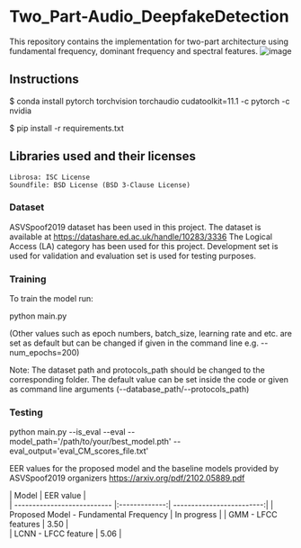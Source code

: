 # Two_Part-Audio_DeepfakeDetection

This repository contains the implementation for two-part architecture using fundamental frequency, dominant frequency and spectral features.
![image](https://user-images.githubusercontent.com/61777099/194679033-9c61bc9f-9bc6-415e-be1e-579ac4109d8c.png)


## Instructions

$ conda install pytorch torchvision torchaudio cudatoolkit=11.1 -c pytorch -c nvidia

$ pip install -r requirements.txt

## Libraries used and their licenses

    Librosa: ISC License
    Soundfile: BSD License (BSD 3-Clause License)
    
    

### Dataset
ASVSpoof2019 dataset has been used in this project. The dataset is available at https://datashare.ed.ac.uk/handle/10283/3336
The Logical Access (LA) category has been used for this project. Development set is used for validation and evaluation set is used for testing purposes.

### Training
To train the model run:

python main.py 

(Other values such as epoch numbers, batch_size, learning rate and etc. are set as default but can be changed if given in the command line e.g. --num_epochs=200)

Note: The dataset path and protocols_path should be changed to the corresponding folder. The default value can be set inside the code or given as command line arguments (--database_path/--protocols_path)

### Testing

python main.py --is_eval --eval --model_path='/path/to/your/best_model.pth' --eval_output='eval_CM_scores_file.txt'


EER values for the proposed model and the baseline models provided by ASVSpoof2019 organizers https://arxiv.org/pdf/2102.05889.pdf

| Model                   | EER value       |   
| --------------------------- |:-------------:| -------------------------:|
| Proposed Model - Fundamental Frequency         |     In progress | 
| GMM - LFCC features                 |  3.50 |    
| LCNN - LFCC feature           |  5.06 |        




